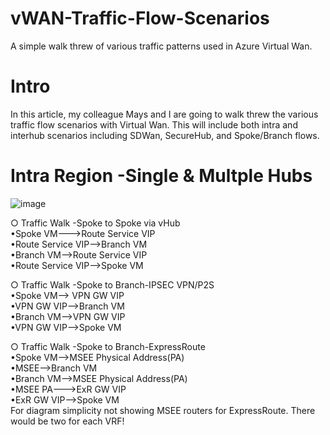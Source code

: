 # vWAN-Traffic-Flow-Scenarios
A simple walk threw of various traffic patterns used in Azure Virtual Wan.

# Intro
In this article, my colleague Mays and I are going to walk threw the various traffic flow scenarios with Virtual Wan. This will include both intra and interhub scenarios including SDWan, SecureHub, and Spoke/Branch flows.  

# Intra Region -Single & Multple Hubs
![image](https://user-images.githubusercontent.com/55964102/223007871-e7794473-330e-456f-96d7-40193bc15889.png)

○ Traffic Walk -Spoke to Spoke via vHub
<br>
•Spoke VM--->Route Service VIP
<br>
•Route Service VIP-->Branch VM
<br>
•Branch VM-->Route Service VIP
<br>
•Route Service VIP-->Spoke VM

○ Traffic Walk -Spoke to Branch-IPSEC VPN/P2S
<br>
•Spoke VM--> VPN GW VIP
<br>
•VPN GW VIP-->Branch VM
<br>
•Branch VM-->VPN GW VIP
<br>
•VPN GW VIP-->Spoke VM

○ Traffic Walk -Spoke to Branch-ExpressRoute
<br>
•Spoke VM-->MSEE Physical Address(PA)
<br>
•MSEE-->Branch VM
<br>
•Branch VM-->MSEE Physical Address(PA)
<br>
•MSEE PA--->ExR GW VIP
<br>
•ExR GW VIP-->Spoke VM
<br>
For diagram simplicity not showing MSEE routers for ExpressRoute. There would be two for each VRF!
